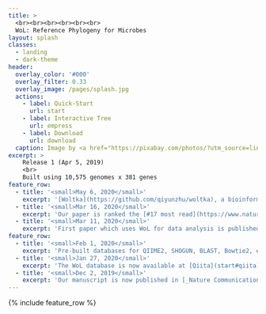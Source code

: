```yaml
---
title: >
  <br><br><br><br><br><br>
  WoL: Reference Phylogeny for Microbes
layout: splash
classes:
  - landing
  - dark-theme
header:
  overlay_color: '#000'
  overlay_filter: 0.33
  overlay_image: /pages/splash.jpg
  actions:
    - label: Quick-Start
      url: start
    - label: Interactive Tree
      url: empress
    - label: Download
      url: download
  caption: Image by <a href="https://pixabay.com/photos/?utm_source=link-attribution&amp;utm_medium=referral&amp;utm_campaign=image&amp;utm_content=931706">Free-Photos</a> from <a href="https://pixabay.com/?utm_source=link-attribution&amp;utm_medium=referral&amp;utm_campaign=image&amp;utm_content=931706">Pixabay</a>
excerpt: >
    Release 1 (Apr 5, 2019)
    <br>
    Built using 10,575 genomes x 381 genes
feature_row:
  - title: '<small>May 6, 2020</small>'
    excerpt: '[Woltka](https://github.com/qiyunzhu/woltka), a bioinformatics package for meta'omics data analysis with WoL, is now in alpha release.'
  - title: '<small>Mar 16, 2020</small>'
    excerpt: 'Our paper is ranked the [#17 most read](https://www.nature.com/collections/acdgdeedhi) life and biological sciences articles from 2019 in _Nature Communications_.'
  - title: '<small>Mar 11, 2020</small>'
    excerpt: 'First paper which uses WoL for data analysis is published in [_Nature_](https://www.nature.com/articles/s41586-020-2095-1). It decodes the role of microbiome in cancer.'
feature_row:
  - title: '<small>Feb 1, 2020</small>'
    excerpt: 'Pre-built databases for QIIME2, SHOGUN, BLAST, Bowtie2, etc. are available for [download](download).'
  - title: '<small>Jan 27, 2020</small>'
    excerpt: 'The WoL database is now available at [Qiita](start#qiita) to allow for metagenome analysis from graphic interface.'
  - title: '<small>Dec 2, 2019</small>'
    excerpt: 'Our manuscript is now published in [_Nature Communications_](https://www.nature.com/articles/s41467-019-13443-4)!'
---
```


{% include feature_row %}
